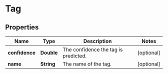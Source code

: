 
# Tag

## Properties
Name | Type | Description | Notes
------------ | ------------- | ------------- | -------------
**confidence** | **Double** | The confidence the tag is predicted. |  [optional]
**name** | **String** | The name of the tag. |  [optional]



